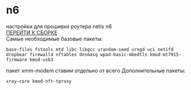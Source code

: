 # n6
настройки для прошивки роутера netis n6  
<a href="https://firmware-selector.openwrt.org/?version=24.10.2&target=ramips%2Fmt7621&id=netis_n6" target="_blank">ПЕРЕЙТИ К СБОРКЕ</a>  
Самые необходимые базовые пакеты:  
```
base-files fstools mtd libc libgcc urandom-seed urngd uci netifd dropbear firewall4 nftables dnsmasq wpad-basic-mbedtls kmod-mt7915-firmware kmod-usb3
```
пакет xmm-modem ставим отдельно от всего
Дополнительные пакеты:
```
xray-core kmod-nft-tproxy
```
